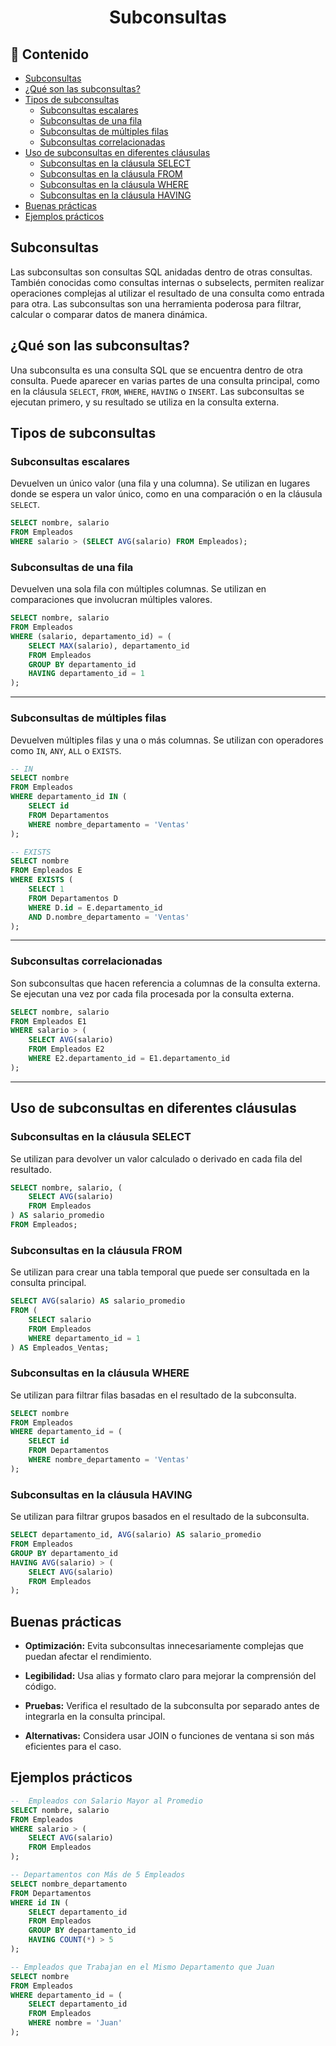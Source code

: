 <h1 align="center">Subconsultas</h1>

<h2>📑 Contenido</h2>

- [Subconsultas](#subconsultas)
- [¿Qué son las subconsultas?](#qué-son-las-subconsultas)
- [Tipos de subconsultas](#tipos-de-subconsultas)
  - [Subconsultas escalares](#subconsultas-escalares)
  - [Subconsultas de una fila](#subconsultas-de-una-fila)
  - [Subconsultas de múltiples filas](#subconsultas-de-múltiples-filas)
  - [Subconsultas correlacionadas](#subconsultas-correlacionadas)
- [Uso de subconsultas en diferentes cláusulas](#uso-de-subconsultas-en-diferentes-cláusulas)
  - [Subconsultas en la cláusula SELECT](#subconsultas-en-la-cláusula-select)
  - [Subconsultas en la cláusula FROM](#subconsultas-en-la-cláusula-from)
  - [Subconsultas en la cláusula WHERE](#subconsultas-en-la-cláusula-where)
  - [Subconsultas en la cláusula HAVING](#subconsultas-en-la-cláusula-having)
- [Buenas prácticas](#buenas-prácticas)
- [Ejemplos prácticos](#ejemplos-prácticos)

## Subconsultas

Las subconsultas son consultas SQL anidadas dentro de otras consultas. También conocidas como consultas internas o subselects, permiten realizar operaciones complejas al utilizar el resultado de una consulta como entrada para otra. Las subconsultas son una herramienta poderosa para filtrar, calcular o comparar datos de manera dinámica.

## ¿Qué son las subconsultas?

Una subconsulta es una consulta SQL que se encuentra dentro de otra consulta. Puede aparecer en varias partes de una consulta principal, como en la cláusula `SELECT`, `FROM`, `WHERE`, `HAVING` o `INSERT`. Las subconsultas se ejecutan primero, y su resultado se utiliza en la consulta externa.

## Tipos de subconsultas

### Subconsultas escalares

Devuelven un único valor (una fila y una columna). Se utilizan en lugares donde se espera un valor único, como en una comparación o en la cláusula `SELECT`.

```sql
SELECT nombre, salario
FROM Empleados
WHERE salario > (SELECT AVG(salario) FROM Empleados);
```

### Subconsultas de una fila

Devuelven una sola fila con múltiples columnas. Se utilizan en comparaciones que involucran múltiples valores.

```sql
SELECT nombre, salario
FROM Empleados
WHERE (salario, departamento_id) = (
    SELECT MAX(salario), departamento_id
    FROM Empleados
    GROUP BY departamento_id
    HAVING departamento_id = 1
);
```

---

### Subconsultas de múltiples filas

Devuelven múltiples filas y una o más columnas. Se utilizan con operadores como `IN`, `ANY`, `ALL` o `EXISTS`.

```sql
-- IN
SELECT nombre
FROM Empleados
WHERE departamento_id IN (
    SELECT id
    FROM Departamentos
    WHERE nombre_departamento = 'Ventas'
);

-- EXISTS
SELECT nombre
FROM Empleados E
WHERE EXISTS (
    SELECT 1
    FROM Departamentos D
    WHERE D.id = E.departamento_id
    AND D.nombre_departamento = 'Ventas'
);
```

---

### Subconsultas correlacionadas

Son subconsultas que hacen referencia a columnas de la consulta externa. Se ejecutan una vez por cada fila procesada por la consulta externa.

```sql
SELECT nombre, salario
FROM Empleados E1
WHERE salario > (
    SELECT AVG(salario)
    FROM Empleados E2
    WHERE E2.departamento_id = E1.departamento_id
);
```

---

## Uso de subconsultas en diferentes cláusulas

### Subconsultas en la cláusula SELECT

Se utilizan para devolver un valor calculado o derivado en cada fila del resultado.

```sql
SELECT nombre, salario, (
    SELECT AVG(salario)
    FROM Empleados
) AS salario_promedio
FROM Empleados;
```

### Subconsultas en la cláusula FROM

Se utilizan para crear una tabla temporal que puede ser consultada en la consulta principal.

```sql
SELECT AVG(salario) AS salario_promedio
FROM (
    SELECT salario
    FROM Empleados
    WHERE departamento_id = 1
) AS Empleados_Ventas;
```

### Subconsultas en la cláusula WHERE

Se utilizan para filtrar filas basadas en el resultado de la subconsulta.

```sql
SELECT nombre
FROM Empleados
WHERE departamento_id = (
    SELECT id
    FROM Departamentos
    WHERE nombre_departamento = 'Ventas'
);
```

### Subconsultas en la cláusula HAVING

Se utilizan para filtrar grupos basados en el resultado de la subconsulta.

```sql
SELECT departamento_id, AVG(salario) AS salario_promedio
FROM Empleados
GROUP BY departamento_id
HAVING AVG(salario) > (
    SELECT AVG(salario)
    FROM Empleados
);
```

## Buenas prácticas

- **Optimización:** Evita subconsultas innecesariamente complejas que puedan afectar el rendimiento.

- **Legibilidad:** Usa alias y formato claro para mejorar la comprensión del código.

- **Pruebas:** Verifica el resultado de la subconsulta por separado antes de integrarla en la consulta principal.

- **Alternativas:** Considera usar JOIN o funciones de ventana si son más eficientes para el caso.

## Ejemplos prácticos

```sql
--  Empleados con Salario Mayor al Promedio
SELECT nombre, salario
FROM Empleados
WHERE salario > (
    SELECT AVG(salario)
    FROM Empleados
);

-- Departamentos con Más de 5 Empleados
SELECT nombre_departamento
FROM Departamentos
WHERE id IN (
    SELECT departamento_id
    FROM Empleados
    GROUP BY departamento_id
    HAVING COUNT(*) > 5
);

-- Empleados que Trabajan en el Mismo Departamento que Juan
SELECT nombre
FROM Empleados
WHERE departamento_id = (
    SELECT departamento_id
    FROM Empleados
    WHERE nombre = 'Juan'
);
```
